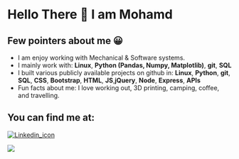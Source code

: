 
<h1> Hello There &#128075 I am Mohamd </h1>
<h2>Few pointers about me &#128512</h2>

<ul>


<li>
  I am enjoy working with Mechanical & Software systems.
</li>
  
<li>
I mainly work with: <b>Linux</b>, <b>Python (Pandas, Numpy, Matplotlib)</b>, <b>git</b>, <b>SQL</b>
</li>

  <li>
I built various publicly available projects on github in: <b>Linux</b>, <b>Python</b>, <b>git</b>, <b>SQL</b>, <b>CSS</b>, <b>Bootstrap</b>, <b>HTML</b>, <b>JS</b>,<b>jQuery</b>, <b>Node</b>, <b>Express</b>, <b> APIs</b>
</li>
  
  
<li>
Fun facts about me: I love working out, 3D printing, camping, coffee, and travelling. 
  </li>
</ul>

<h2>You can find me at:</h2>
<a href="https://www.linkedin.com/in/mohamd-imad-a2196b89/"><img src="https://content.linkedin.com/content/dam/me/business/en-us/amp/brand-site/v2/bg/LI-Bug.svg.original.svg" alt="Linkedin_icon">
</a>

<a href="https://scholar.google.com/citations?user=jIMbjc8AAAAJ&hl=en"><img src="https://scholar.google.ca/intl/en/scholar/images/1x/scholar_logo_64dp.png">
</a>
